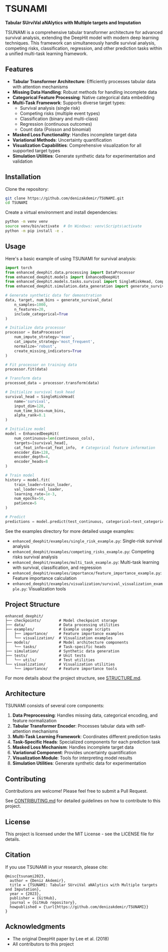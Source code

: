 # TSUNAMI

**Tabular SUrviVal aNAlytics with Multiple targets and Imputation**

TSUNAMI is a comprehensive tabular transformer architecture for advanced survival analysis, extending the DeepHit model with modern deep learning techniques. This framework can simultaneously handle survival analysis, competing risks, classification, regression, and other prediction tasks within a unified multi-task learning framework.

## Features

- **Tabular Transformer Architecture**: Efficiently processes tabular data with attention mechanisms
- **Missing Data Handling**: Robust methods for handling incomplete data
- **Categorical Feature Processing**: Native categorical data embedding
- **Multi-Task Framework**: Supports diverse target types:
  - Survival analysis (single risk)
  - Competing risks (multiple event types)
  - Classification (binary and multi-class)
  - Regression (continuous outcomes)
  - Count data (Poisson and binomial)
- **Masked Loss Functionality**: Handles incomplete target data
- **Variational Methods**: Uncertainty quantification
- **Visualization Capabilities**: Comprehensive visualization for all supported target types
- **Simulation Utilities**: Generate synthetic data for experimentation and validation

## Installation

Clone the repository:

```bash
git clone https://github.com/denizakdemir/TSUNAMI.git
cd TSUNAMI
```

Create a virtual environment and install dependencies:

```bash
python -m venv venv
source venv/bin/activate  # On Windows: venv\Scripts\activate
python -m pip install -e .
```

## Usage

Here's a basic example of using TSUNAMI for survival analysis:

```python
import torch
from enhanced_deephit.data.processing import DataProcessor
from enhanced_deephit.models import EnhancedDeepHit
from enhanced_deephit.models.tasks.survival import SingleRiskHead, CompetingRisksHead
from enhanced_deephit.simulation.data_generation import generate_survival_data

# Generate synthetic data for demonstration
data, target, num_bins = generate_survival_data(
    n_samples=1000, 
    n_features=20, 
    include_categorical=True
)

# Initialize data processor
processor = DataProcessor(
    num_impute_strategy='mean',
    cat_impute_strategy='most_frequent',
    normalize='robust',
    create_missing_indicators=True
)

# Fit processor on training data
processor.fit(data)

# Transform data
processed_data = processor.transform(data)

# Initialize survival task head
survival_head = SingleRiskHead(
    name='survival',
    input_dim=128,
    num_time_bins=num_bins,
    alpha_rank=0.1
)

# Initialize model
model = EnhancedDeepHit(
    num_continuous=len(continuous_cols),
    targets=[survival_head],
    cat_feat_info=cat_feat_info,  # Categorical feature information
    encoder_dim=128,
    encoder_depth=4,
    encoder_heads=8
)

# Train model
history = model.fit(
    train_loader=train_loader,
    val_loader=val_loader,
    learning_rate=1e-3,
    num_epochs=50,
    patience=5
)

# Predict
predictions = model.predict(test_continuous, categorical=test_categorical)
```

See the examples directory for more detailed usage examples:
- `enhanced_deephit/examples/single_risk_example.py`: Single-risk survival analysis
- `enhanced_deephit/examples/competing_risks_example.py`: Competing risks survival analysis
- `enhanced_deephit/examples/multi_task_example.py`: Multi-task learning with survival, classification, and regression
- `enhanced_deephit/examples/importance/feature_importance_example.py`: Feature importance calculation
- `enhanced_deephit/examples/visualization/survival_visualization_example.py`: Visualization tools

## Project Structure

```
enhanced_deephit/
├── checkpoints/        # Model checkpoint storage
├── data/               # Data processing utilities
├── examples/           # Example usage scripts
│   ├── importance/     # Feature importance examples
│   └── visualization/  # Visualization examples
├── models/             # Model architecture components
│   └── tasks/          # Task-specific heads
├── simulation/         # Synthetic data generation
├── tests/              # Unit tests
│   └── utils/          # Test utilities
└── visualization/      # Visualization utilities
    └── importance/     # Feature importance tools
```

For more details about the project structure, see [STRUCTURE.md](STRUCTURE.md).

## Architecture

TSUNAMI consists of several core components:

1. **Data Preprocessing**: Handles missing data, categorical encoding, and feature normalization
2. **Tabular Transformer Encoder**: Processes tabular data with self-attention mechanisms
3. **Multi-Task Learning Framework**: Coordinates different prediction tasks
4. **Task-Specific Heads**: Specialized components for each prediction task
5. **Masked Loss Mechanism**: Handles incomplete target data
6. **Variational Component**: Provides uncertainty quantification
7. **Visualization Module**: Tools for interpreting model results
8. **Simulation Utilities**: Generate synthetic data for experimentation

## Contributing

Contributions are welcome! Please feel free to submit a Pull Request. 

See [CONTRIBUTING.md](CONTRIBUTING.md) for detailed guidelines on how to contribute to this project.

## License

This project is licensed under the MIT License - see the LICENSE file for details.

## Citation

If you use TSUNAMI in your research, please cite:

```
@misc{tsunami2023,
  author = {Deniz Akdemir},
  title = {TSUNAMI: Tabular SUrviVal aNAlytics with Multiple targets and Imputation},
  year = {2023},
  publisher = {GitHub},
  journal = {GitHub repository},
  howpublished = {\url{https://github.com/denizakdemir/TSUNAMI}}
}
```

## Acknowledgments

- The original DeepHit paper by Lee et al. (2018)
- All contributors to this project
